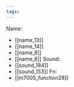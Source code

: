 ```yaml
---
tags:
---
```

Name:
- [[name_13]]
- [[name_14]]
- [[name_8]]
- [[name_6]]
Sound:
- [[sound_184]]
- [[sound_153]]
Fn:
- [[m7005_function28]]
